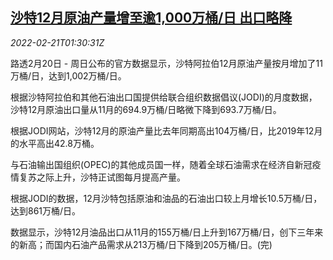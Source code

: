 <!--1645407062000-->
[沙特12月原油产量增至逾1,000万桶/日 出口略降](https://cn.reuters.com/article/saudi-arabia-dec-oil-production-0221-idCNKBS2KQ03M)
------

<div><i>2022-02-21T01:30:31Z</i></div><p>路透2月20日 - 周日公布的官方数据显示，沙特阿拉伯12月原油产量按月增加了11万桶/日，达到1,002万桶/日。</p><p>根据沙特阿拉伯和其他石油出口国提供给联合组织数据倡议(JODI)的月度数据，沙特12月原油出口量从11月的694.9万桶/日略微下降到693.7万桶/日。</p><p>根据JODI网站，沙特12月的原油产量比去年同期高出104万桶/日，比2019年12月的水平高出42.8万桶。</p><p>与石油输出国组织(OPEC)的其他成员国一样，随着全球石油需求在经济自新冠疫情复苏之际上升，沙特正试图每月提高产量。</p><p>根据JODI的数据，12月沙特包括原油和油品的石油出口较上月增长10.5万桶/日，达到861万桶/日。</p><p>数据显示，沙特12月油品出口从11月的155万桶/日上升到167万桶/日，创下三年来的新高；而国内石油产品需求从213万桶/日下降到205万桶/日。(完)</p>
